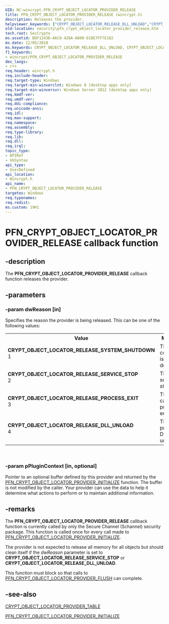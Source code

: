 ```yaml
---
UID: NC:wincrypt.PFN_CRYPT_OBJECT_LOCATOR_PROVIDER_RELEASE
title: PFN_CRYPT_OBJECT_LOCATOR_PROVIDER_RELEASE (wincrypt.h)
description: Releases the provider.
helpviewer_keywords: ["CRYPT_OBJECT_LOCATOR_RELEASE_DLL_UNLOAD","CRYPT_OBJECT_LOCATOR_RELEASE_PROCESS_EXIT","CRYPT_OBJECT_LOCATOR_RELEASE_SERVICE_STOP","CRYPT_OBJECT_LOCATOR_RELEASE_SYSTEM_SHUTDOWN","PFN_CRYPT_OBJECT_LOCATOR_PROVIDER_RELEASE","PFN_CRYPT_OBJECT_LOCATOR_PROVIDER_RELEASE callback","PFN_CRYPT_OBJECT_LOCATOR_PROVIDER_RELEASE callback function [Security]","security.pfn_crypt_object_locator_provider_release","wincrypt/PFN_CRYPT_OBJECT_LOCATOR_PROVIDER_RELEASE"]
old-location: security\pfn_crypt_object_locator_provider_release.htm
tech.root: SecCrypto
ms.assetid: DDF1243D-A6C8-426A-A800-018E7FF7E182
ms.date: 12/05/2018
ms.keywords: CRYPT_OBJECT_LOCATOR_RELEASE_DLL_UNLOAD, CRYPT_OBJECT_LOCATOR_RELEASE_PROCESS_EXIT, CRYPT_OBJECT_LOCATOR_RELEASE_SERVICE_STOP, CRYPT_OBJECT_LOCATOR_RELEASE_SYSTEM_SHUTDOWN, PFN_CRYPT_OBJECT_LOCATOR_PROVIDER_RELEASE, PFN_CRYPT_OBJECT_LOCATOR_PROVIDER_RELEASE callback, PFN_CRYPT_OBJECT_LOCATOR_PROVIDER_RELEASE callback function [Security], security.pfn_crypt_object_locator_provider_release, wincrypt/PFN_CRYPT_OBJECT_LOCATOR_PROVIDER_RELEASE
f1_keywords:
- wincrypt/PFN_CRYPT_OBJECT_LOCATOR_PROVIDER_RELEASE
dev_langs:
- c++
req.header: wincrypt.h
req.include-header: 
req.target-type: Windows
req.target-min-winverclnt: Windows 8 [desktop apps only]
req.target-min-winversvr: Windows Server 2012 [desktop apps only]
req.kmdf-ver: 
req.umdf-ver: 
req.ddi-compliance: 
req.unicode-ansi: 
req.idl: 
req.max-support: 
req.namespace: 
req.assembly: 
req.type-library: 
req.lib: 
req.dll: 
req.irql: 
topic_type:
- APIRef
- kbSyntax
api_type:
- UserDefined
api_location:
- Wincrypt.h
api_name:
- PFN_CRYPT_OBJECT_LOCATOR_PROVIDER_RELEASE
targetos: Windows
req.typenames: 
req.redist: 
ms.custom: 19H1
---
```


# PFN_CRYPT_OBJECT_LOCATOR_PROVIDER_RELEASE callback function


## -description


The <b>PFN_CRYPT_OBJECT_LOCATOR_PROVIDER_RELEASE</b> callback function releases the provider.


## -parameters




### -param dwReason [in]

Specifies the reason the provider is being released. This can be one of the following values:

<table>
<tr>
<th>Value</th>
<th>Meaning</th>
</tr>
<tr>
<td width="40%"><a id="CRYPT_OBJECT_LOCATOR_RELEASE_SYSTEM_SHUTDOWN"></a><a id="crypt_object_locator_release_system_shutdown"></a><dl>
<dt><b>CRYPT_OBJECT_LOCATOR_RELEASE_SYSTEM_SHUTDOWN</b></dt>
<dt>1</dt>
</dl>
</td>
<td width="60%">
The computer is shutting down.

</td>
</tr>
<tr>
<td width="40%"><a id="CRYPT_OBJECT_LOCATOR_RELEASE_SERVICE_STOP"></a><a id="crypt_object_locator_release_service_stop"></a><dl>
<dt><b>CRYPT_OBJECT_LOCATOR_RELEASE_SERVICE_STOP</b></dt>
<dt>2</dt>
</dl>
</td>
<td width="60%">
The service is stopping.

</td>
</tr>
<tr>
<td width="40%"><a id="CRYPT_OBJECT_LOCATOR_RELEASE_PROCESS_EXIT"></a><a id="crypt_object_locator_release_process_exit"></a><dl>
<dt><b>CRYPT_OBJECT_LOCATOR_RELEASE_PROCESS_EXIT</b></dt>
<dt>3</dt>
</dl>
</td>
<td width="60%">
The calling process is ending.

</td>
</tr>
<tr>
<td width="40%"><a id="CRYPT_OBJECT_LOCATOR_RELEASE_DLL_UNLOAD"></a><a id="crypt_object_locator_release_dll_unload"></a><dl>
<dt><b>CRYPT_OBJECT_LOCATOR_RELEASE_DLL_UNLOAD</b></dt>
<dt>4</dt>
</dl>
</td>
<td width="60%">
The provider DLL is unloading.

</td>
</tr>
</table>
 


### -param pPluginContext [in, optional]

Pointer to an optional buffer defined by this provider and returned by the <a href="https://docs.microsoft.com/windows/desktop/api/wincrypt/nc-wincrypt-pfn_crypt_object_locator_provider_initialize">PFN_CRYPT_OBJECT_LOCATOR_PROVIDER_INITIALIZE</a> function. The buffer is not modified by the caller. Your provider can use the data to help it determine what actions to perform or to maintain additional information. 


## -remarks



The <b>PFN_CRYPT_OBJECT_LOCATOR_PROVIDER_RELEASE</b> callback function is currently called by only the Secure Channel (Schannel) security package. This function is called once for every call made to <a href="https://docs.microsoft.com/windows/desktop/api/wincrypt/nc-wincrypt-pfn_crypt_object_locator_provider_initialize">PFN_CRYPT_OBJECT_LOCATOR_PROVIDER_INITIALIZE</a>.

The provider is not expected to release all memory for all objects but should clean itself if the <i>dwReason</i> parameter is set to <b>CRYPT_OBJECT_LOCATOR_RELEASE_SERVICE_STOP</b> or <b>CRYPT_OBJECT_LOCATOR_RELEASE_DLL_UNLOAD</b>.

This function must block so that  calls to <a href="https://docs.microsoft.com/windows/desktop/api/wincrypt/nc-wincrypt-pfn_crypt_object_locator_provider_flush">PFN_CRYPT_OBJECT_LOCATOR_PROVIDER_FLUSH</a> can complete.




## -see-also




<a href="/windows/win32/api/wincrypt/ns-wincrypt-crypt_object_locator_provider_table">CRYPT_OBJECT_LOCATOR_PROVIDER_TABLE</a>



<a href="https://docs.microsoft.com/windows/desktop/api/wincrypt/nc-wincrypt-pfn_crypt_object_locator_provider_initialize">PFN_CRYPT_OBJECT_LOCATOR_PROVIDER_INITIALIZE</a>
 

 

